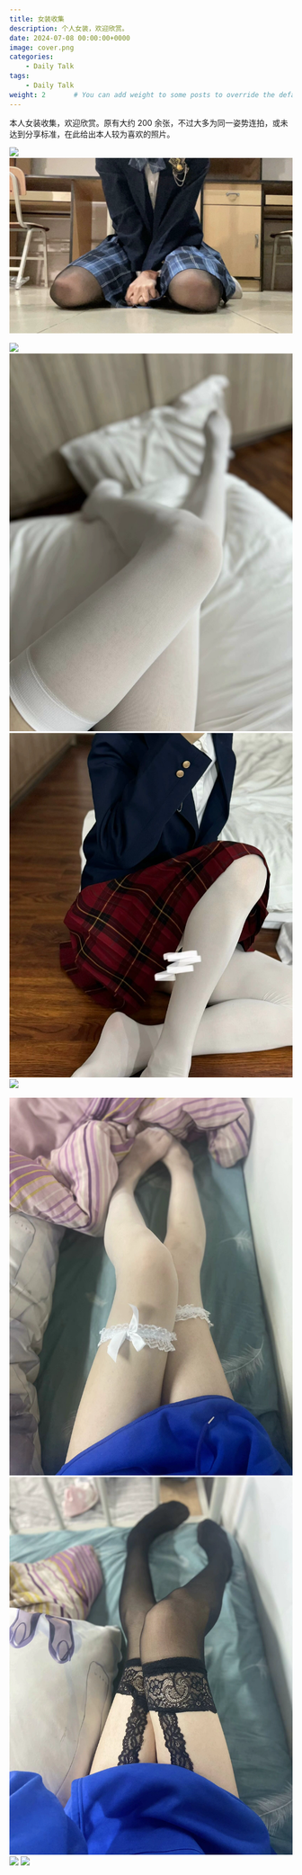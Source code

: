 ```yaml
---
title: 女装收集
description: 个人女装，欢迎欣赏。
date: 2024-07-08 00:00:00+0000
image: cover.png
categories:
    - Daily Talk
tags:
    - Daily Talk
weight: 2       # You can add weight to some posts to override the default sorting (date descending)
---
```


本人女装收集，欢迎欣赏。原有大约 200 余张，不过大多为同一姿势连拍，或未达到分享标准，在此给出本人较为喜欢的照片。

![](cover.png) ![](09.png)

![](01.png) ![](02.png) ![](03.png) ![](04.png)

![](05.png) ![](06.png) ![](07.png) ![](08.png)

